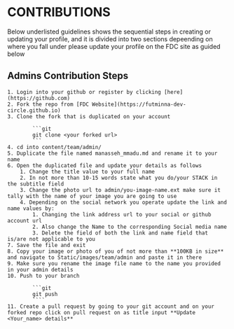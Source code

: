 # CONTRIBUTIONS 

Below underlisted guidelines shows the sequential steps in creating or updating your profile,
and it is divided into two sections depeending on where you fall under please 
update your profile on the FDC site as guided below

## Admins Contribution Steps

	1. Login into your github or register by clicking [here](https://github.com)
	2. Fork the repo from [FDC Website](https://futminna-dev-circle.github.io)
	3. Clone the fork that is duplicated on your account

			```git
			git clone <your forked url>
			```
	4. cd into content/team/admin/
	5. Duplicate the file named manasseh_mmadu.md and rename it to your name
	6. Open the duplicated file and update your details as follows
		1. Change the title value to your full name 
		2. In not more than 10-15 words state what you do/your STACK in the subtitle field
		3. Change the photo url to admin/you-image-name.ext make sure it tally with the name of your image you are going to use
		4. Depending on the social network you operate update the link and name values by:
			1. Changing the link address url to your social or github account url
			2. Also change the Name to the corresponding Social media name
			3. Delete the field of both the link and name field that is/are not applicable to you
	7. Save the file and exit
	8. Copy your image or photo of you of not more than **100KB in size** and navigate to Static/images/team/admin and paste it in there
	9. Make sure you rename the image file name to the name you provided in your admin details
	10. Push to your branch
		
			```git
			git push 
			````
	11. Create a pull request by going to your git account and on your forked repo click on pull request on as title input **Update <Your_name> details**
	 

	
